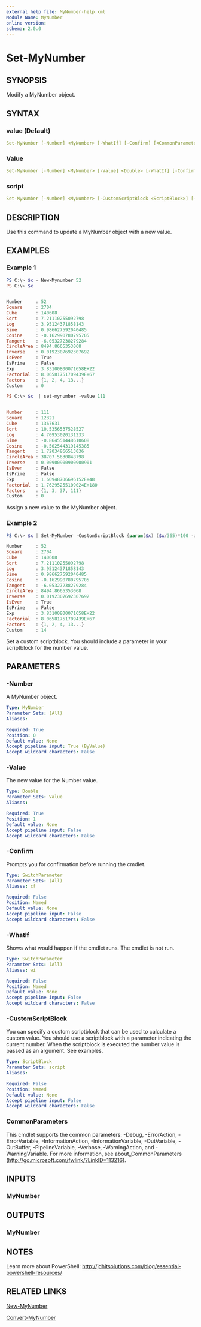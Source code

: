 ```yaml
---
external help file: MyNumber-help.xml
Module Name: MyNumber
online version:
schema: 2.0.0
---
```


# Set-MyNumber

## SYNOPSIS

Modify a MyNumber object.

## SYNTAX

### value (Default)

```yaml
Set-MyNumber [-Number] <MyNumber> [-WhatIf] [-Confirm] [<CommonParameters>]
```

### Value

```yaml
Set-MyNumber [-Number] <MyNumber> [-Value] <Double> [-WhatIf] [-Confirm] [<CommonParameters>]
```

### script

```yaml
Set-MyNumber [-Number] <MyNumber> [-CustomScriptBlock <ScriptBlock>] [-WhatIf] [-Confirm] [<CommonParameters>]
```

## DESCRIPTION

Use this command to update a MyNumber object with a new value.

## EXAMPLES

### Example 1

```powershell
PS C:\> $x = New-Mynumber 52
PS C:\> $x


Number     : 52
Square     : 2704
Cube       : 140608
Sqrt       : 7.21110255092798
Log        : 3.95124371858143
Sine       : 0.986627592040485
Cosine     : -0.162990780795705
Tangent    : -6.05327238279284
CircleArea : 8494.8665353068
Inverse    : 0.0192307692307692
IsEven     : True
IsPrime    : False
Exp        : 3.83100800071658E+22
Factorial  : 8.06581751709439E+67
Factors    : {1, 2, 4, 13...}
Custom     : 0

PS C:\> $x  | set-mynumber -value 111


Number     : 111
Square     : 12321
Cube       : 1367631
Sqrt       : 10.5356537528527
Log        : 4.70953020131233
Sine       : -0.864551448610608
Cosine     : -0.502544319145385
Tangent    : 1.72034866513036
CircleArea : 38707.5630848798
Inverse    : 0.00900900900900901
IsEven     : False
IsPrime    : False
Exp        : 1.60948706696152E+48
Factorial  : 1.76295255109024E+180
Factors    : {1, 3, 37, 111}
Custom     : 0
```

Assign a new value to the MyNumber object.

### Example 2

```powershell
PS C:\> $x | Set-MyNumber -CustomScriptBlock {param($x) ($x/365)*100 -as [int]}

Number     : 52
Square     : 2704
Cube       : 140608
Sqrt       : 7.21110255092798
Log        : 3.95124371858143
Sine       : 0.986627592040485
Cosine     : -0.162990780795705
Tangent    : -6.05327238279284
CircleArea : 8494.8665353068
Inverse    : 0.0192307692307692
IsEven     : True
IsPrime    : False
Exp        : 3.83100800071658E+22
Factorial  : 8.06581751709439E+67
Factors    : {1, 2, 4, 13...}
Custom     : 14
```

Set a custom scriptblock. You should include a parameter in your scriptblock for the number value.

## PARAMETERS

### -Number

A MyNumber object.

```yaml
Type: MyNumber
Parameter Sets: (All)
Aliases:

Required: True
Position: 0
Default value: None
Accept pipeline input: True (ByValue)
Accept wildcard characters: False
```

### -Value

The new value for the Number value.

```yaml
Type: Double
Parameter Sets: Value
Aliases:

Required: True
Position: 1
Default value: None
Accept pipeline input: False
Accept wildcard characters: False
```

### -Confirm

Prompts you for confirmation before running the cmdlet.

```yaml
Type: SwitchParameter
Parameter Sets: (All)
Aliases: cf

Required: False
Position: Named
Default value: None
Accept pipeline input: False
Accept wildcard characters: False
```

### -WhatIf

Shows what would happen if the cmdlet runs. The cmdlet is not run.

```yaml
Type: SwitchParameter
Parameter Sets: (All)
Aliases: wi

Required: False
Position: Named
Default value: None
Accept pipeline input: False
Accept wildcard characters: False
```

### -CustomScriptBlock

You can specify a custom scriptblock that can be used to calculate a custom value. You should use a scriptblock with a parameter indicating the current number. When the scriptblock is executed the number value is passed as an argument. See examples.

```yaml
Type: ScriptBlock
Parameter Sets: script
Aliases:

Required: False
Position: Named
Default value: None
Accept pipeline input: False
Accept wildcard characters: False
```

### CommonParameters

This cmdlet supports the common parameters: -Debug, -ErrorAction, -ErrorVariable, -InformationAction, -InformationVariable, -OutVariable, -OutBuffer, -PipelineVariable, -Verbose, -WarningAction, and -WarningVariable. For more information, see about_CommonParameters (http://go.microsoft.com/fwlink/?LinkID=113216).

## INPUTS

### MyNumber

## OUTPUTS

### MyNumber

## NOTES

Learn more about PowerShell: http://jdhitsolutions.com/blog/essential-powershell-resources/

## RELATED LINKS

[New-MyNumber](New-MyNumber.md)

[Convert-MyNumber](Convert-MyNumber.md)
